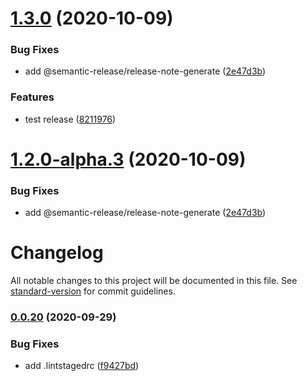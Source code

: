 # [1.3.0](https://github.com/2snail/libs/compare/v1.2.0...v1.3.0) (2020-10-09)


### Bug Fixes

* add @semantic-release/release-note-generate ([2e47d3b](https://github.com/2snail/libs/commit/2e47d3bff5118fef72a7af17e9db520574dae3b8))


### Features

* test release ([8211976](https://github.com/2snail/libs/commit/8211976ce0003e323a466f1983238bc01a1cf60d))

# [1.2.0-alpha.3](https://github.com/2snail/libs/compare/v1.2.0-alpha.2...v1.2.0-alpha.3) (2020-10-09)

### Bug Fixes

- add @semantic-release/release-note-generate ([2e47d3b](https://github.com/2snail/libs/commit/2e47d3bff5118fef72a7af17e9db520574dae3b8))

# Changelog

All notable changes to this project will be documented in this file. See [standard-version](https://github.com/conventional-changelog/standard-version) for commit guidelines.

### [0.0.20](https://github.com/2snail/libs/compare/v1.1.1...v0.0.20) (2020-09-29)

### Bug Fixes

- add .lintstagedrc ([f9427bd](https://github.com/2snail/libs/commit/f9427bdd12baac49971b46edcc907cc146689c1d))
